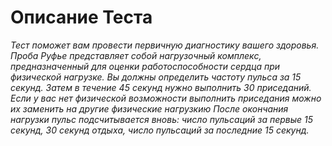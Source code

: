 # Описание Теста
*Тест поможет вам провести первичную диагностику вашего здоровья.
Проба Руфье представляет собой нагрузочный комплекс, предназначенный для оценки работоспособности сердца при физической нагрузке.
Вы должны определить частоту пульса за 15 секунд.
Затем в течение 45 секунд нужно выполнить 30 приседаний. Если у вас нет физической возможности выполнить приседания можно их заменить на другие физические нагрузкию
После окончания нагрузки пульс подсчитывается вновь: число пульсаций за первые 15 секунд, 30 секунд отдыха, число пульсаций за последние 15 секунд.*
